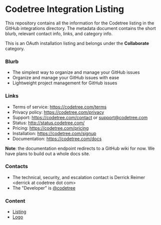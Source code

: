 # Codetree Integration Listing

This repository contains all the information for the Codetree listing in the
GitHub integrations directory. The metadata document contains the short blurb,
relevant contact info, links, and category info.

This is an OAuth installation listing and belongs under the **Collaborate** category.

### Blurb

- The simplest way to organize and manage your GitHub issues
- Organize and manage your GitHub issues with ease
- Lightweight project management for GitHub issues

### Links

- Terms of service: https://codetree.com/terms
- Privacy policy: https://codetree.com/privacy
- Support: https://codetree.com/contact or support@codetree.com
- Status: http://status.codetree.com/
- Pricing: https://codetree.com/pricing
- Installation: https://codetree.com/signup
- Documentation: https://codetree.com/docs

**Note**: the documentation endpoint redirects to a GitHub wiki for now. We have
plans to build out a whole docs site.

### Contacts

- The technical, security, and escalation contact is Derrick Reimer &lt;derrick at codetree dot com&gt;
- The "Developer" is [@codetree](https://github.com/codetree)

### Content

- [Listing](https://github.com/codetree/integration-listing/blob/master/listing.md)
- [Logo](https://github.com/codetree/integration-listing/blob/master/logo.png)
